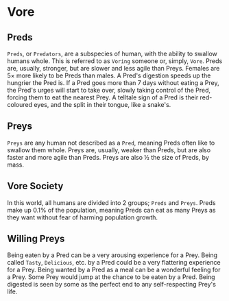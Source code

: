 # Vore
## Preds
`Preds`, or `Predators`, are a subspecies of human, with the ability to swallow humans whole. This is referred to as `Voring` someone or, simply, `Vore`. Preds are, usually, stronger, but are slower and less agile than Preys. Females are 5× more likely to be Preds than males. A Pred's digestion speeds up the hungrier the Pred is. If a Pred goes more than 7 days without eating a Prey, the Pred's urges will start to take over, slowly taking control of the Pred, forcing them to eat the nearest Prey. A telltale sign of a Pred is their red-coloured eyes, and the split in their tongue, like a snake's.
## Preys
`Preys` are any human not described as a `Pred`, meaning Preds often like to swallow them whole. Preys are, usually, weaker than Preds, but are also faster and more agile than Preds. Preys are also ½ the size of Preds, by mass.
## Vore Society
In this world, all humans are divided into 2 groups; `Preds` and `Preys`. Preds make up 0.1% of the population, meaning Preds can eat as many Preys as they want without fear of harming population growth.
## Willing Preys
Being eaten by a Pred can be a very arousing experience for a Prey. Being called `Tasty`, `Delicious`, etc. by a Pred could be a very flattering experience for a Prey. Being wanted by a Pred as a meal can be a wonderful feeling for a Prey. Some Prey would jump at the chance to be eaten by a Pred. Being digested is seen by some as the perfect end to any self-respecting Prey's life.
